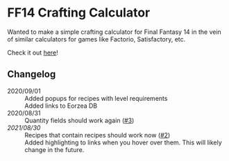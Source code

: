 # FF14 Crafting Calculator

Wanted to make a simple crafting calculator for Final Fantasy 14 in the vein of similar calculators for games like Factorio, Satisfactory, etc.

Check it out [here](https://oliviadetrick.github.io/ffcfui/)!

## Changelog

<dl>
    <dt>2020/09/01</dt>
    <dd>Added popups for recipes with level requirements</dd>
    <dd>Added links to Eorzea DB</dd>
    <dt>2020/08/31</dt>
    <dd>Quantity fields should work again (<a href="https://github.com/oliviadetrick/ffcfui/issues/3">#3</a>)</dd>
    <dt><em>2021/08/30</em></dt>
    <dd>Recipes that contain recipes should work now (<a href="https://github.com/oliviadetrick/ffcfui/issues/2">#2</a>)</dd>
    <dd>Added highlighting to links when you hover over them.  This will likely change in the future.</dd>
</dl>
